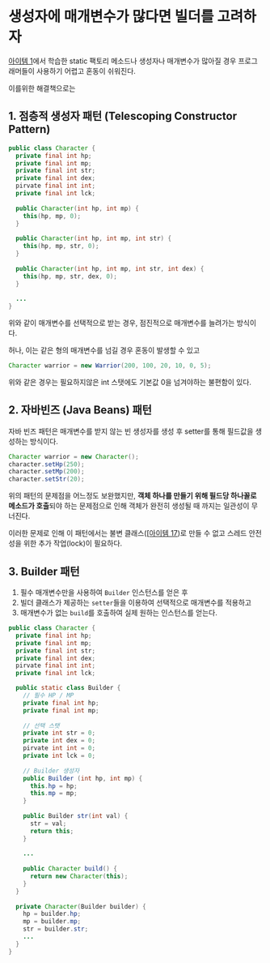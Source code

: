 # 생성자에 매개변수가 많다면 빌더를 고려하자

[아이템 1]('../item-001.md')에서 학습한 static 팩토리 메소드나 생성자나 매개변수가 많아질 경우 프로그래머들이 사용하기 어렵고 혼동이 쉬워진다.

이를위한 해결책으로는

## 1. 점층적 생성자 패턴 (Telescoping Constructor Pattern)

```java
public class Character {
  private final int hp;
  private final int mp;
  private final int str;
  private final int dex;
  pirvate final int int;
  private final int lck;
  
  public Character(int hp, int mp) {
    this(hp, mp, 0);
  }
  
  public Character(int hp, int mp, int str) {
    this(hp, mp, str, 0);
  }
  
  public Character(int hp, int mp, int str, int dex) {
    this(hp, mp, str, dex, 0);
  }
  
  ...
}
```

위와 같이 매개변수를 선택적으로 받는 경우, 점진적으로 매개변수를 늘려가는 방식이다.

허나, 이는 같은 형의 매개변수를 넘길 경우 혼동이 발생할 수 있고

```java
Character warrior = new Warrior(200, 100, 20, 10, 0, 5);
```

위와 같은 경우는 필요하지않은 int 스탯에도 기본값 0을 넘겨야하는 불편함이 있다.

## 2. 자바빈즈 (Java Beans) 패턴

자바 빈즈 패턴은 매개변수를 받지 않는 빈 생성자를 생성 후 setter를 통해 필드값을 생성하는 방식이다.

```java
Character warrior = new Character();
character.setHp(250);
character.setMp(200);
character.setStr(20);
```

위의 패턴의 문제점을 어느정도 보완했지만, **객체 하나를 만들기 위해 필드당 하나꼴로 메소드가 호출**되야 하는 문제점으로 인해 객체가 완전히 생성될 때 까지는 일관성이 무너진다.

이러한 문제로 인해 이 패턴에서는 불변 클래스([[아이템 17]('item-017.md'))로 만들 수 없고 스레드 안전성을 위한 추가 작업(lock)이 필요하다.

<!-- After: Freeze -->

## 3. Builder 패턴

1. 필수 매개변수만을 사용하여 `Builder` 인스턴스를 얻은 후
2. 빌더 클래스가 제공하는 `setter`들을 이용하여 선택적으로 매개변수를 적용하고
3. 매개변수가 없는 `build`를 호출하여 실제 원하는 인스턴스를 얻는다.

```java
public class Character {
  private final int hp;
  private final int mp;
  private final int str;
  private final int dex;
  pirvate final int int;
  private final int lck;

  public static class Builder {
    // 필수 HP / MP
    private final int hp;
    private final int mp;
    
    // 선택 스탯
    private int str = 0;
    private int dex = 0;
    pirvate int int = 0;
    private int lck = 0;
    
    // Builder 생성자
    public Builder (int hp, int mp) {
      this.hp = hp;
      this.mp = mp;
    }
    
    public Builder str(int val) {
      str = val;
      return this;
    }
    
    ...
    
    public Character build() {
      return new Character(this);
    }
  }
  
  private Character(Builder builder) {
    hp = builder.hp;
    mp = builder.mp;
    str = builder.str;
    ...
  }
}
```

